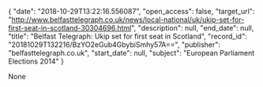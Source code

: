 {
  "date": "2018-10-29T13:22:16.556087", 
  "open_access": false, 
  "target_url": "http://www.belfasttelegraph.co.uk/news/local-national/uk/ukip-set-for-first-seat-in-scotland-30304696.html", 
  "description": null, 
  "end_date": null, 
  "title": "Belfast Telegraph: Ukip set for first seat in Scotland", 
  "record_id": "20181029T132216/BzYO2eGub4GbybiSmhy57A==", 
  "publisher": "belfasttelegraph.co.uk", 
  "start_date": null, 
  "subject": "European Parliament Elections 2014"
}

None